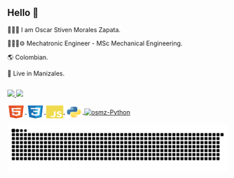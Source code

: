 ## Hello 👋

👨🏽‍🦲 I am Oscar Stiven Morales Zapata.

👷🏽‍♂️⚙ Mechatronic Engineer - MSc Mechanical Engineering.

🌎 Colombian. 

:pushpin: Live in Manizales.

##

<div>
  <a href="https://github.com/osmz">
  <img height="180em" src="https://github-readme-stats.vercel.app/api?username=osmz&show_icons=true&theme=dark&include_all_commits=true&count_private=true"/>
  <img height="180em" src="https://github-readme-stats.vercel.app/api/top-langs/?username=osmz&layout=compact&langs_count=7&theme=dark"/>
</div>

<div style="display: inline_block"><br> 
  <img align="center" alt="osmz-HTML" height="30" width="40" src="https://raw.githubusercontent.com/devicons/devicon/master/icons/html5/html5-original.svg">
  <img align="center" alt="osmz-CSS" height="30" width="40" src="https://raw.githubusercontent.com/devicons/devicon/master/icons/css3/css3-original.svg">
  <img align="center" alt="osmz-Js" height="30" width="40" src="https://raw.githubusercontent.com/devicons/devicon/master/icons/javascript/javascript-plain.svg">
  <img align="center" alt="osmz-Python" height="30" width="40" src="https://raw.githubusercontent.com/devicons/devicon/master/icons/python/python-original.svg">
  <img align="center" alt="osmz-Python" height="30" width="40" src="https://cdn.icon-icons.com/icons2/2415/PNG/512/nodejs_plain_logo_icon_146409.png">
    
  ![Snake animation](https://github.com/osmz/osmz/blob/output/github-contribution-grid-snake.svg)
</div>
  
